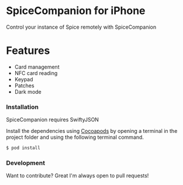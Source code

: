 # SpiceCompanion for iPhone

Control your instance of Spice remotely with SpiceCompanion

# Features

- Card management
- NFC card reading
- Keypad
- Patches
- Dark mode

### Installation

SpiceCompanion requires SwiftyJSON

Install the dependencies using [Cocoapods](https://cocoapods.org) by opening a terminal in the project folder and using the following terminal command.

```sh
$ pod install
```

### Development

Want to contribute? Great I'm always open to pull requests!
